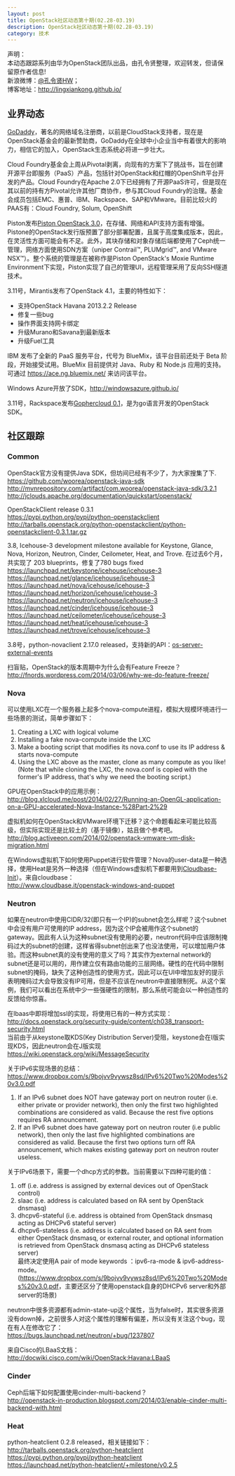 ```yaml
---
layout: post
title: OpenStack社区动态第十期(02.28-03.19)
description: OpenStack社区动态第十期(02.28-03.19)
category: 技术
---
```


声明：  
本动态跟踪系列由华为OpenStack团队出品，由孔令贤整理，欢迎转发，但请保留原作者信息!  
新浪微博：[@孔令贤HW](http://weibo.com/lingxiankong)；  
博客地址：<http://lingxiankong.github.io/>  

## 业界动态
[GoDaddy][1]，著名的网络域名注册商，以前是CloudStack支持者，现在是OpenStack基金会的最新赞助商，GoDaddy在全球中小企业当中有着很大的影响力，相信它的加入，OpenStack生态系统必将进一步壮大。

Cloud Foundry基金会上周从Pivotal剥离，向现有的方案下了挑战书，旨在创建开源平台即服务（PaaS）产品，包括针对OpenStack和红帽的OpenShift平台开发的产品。Cloud Foundry在Apache 2.0下已经拥有了开源PaaS许可，但是现在其以前的持有方Pivotal允许其他厂商协作，参与其Cloud Foundry的治理。基金会成员包括EMC、惠普、IBM、Rackspace、SAP和VMware。目前比较火的PAAS有：Cloud Foundry, Solum, OpenShift

Piston发布[Piston OpenStack 3.0](http://www.pistoncloud.com/press-releases/piston-openstack-3-0-the-last-openstack-product-youll-ever-try/)，在存储、网络和API支持方面有增强。Pistone的OpenStack发行版预置了部分部署配置，且属于高度集成版本，因此，在灵活性方面可能会有不足。此外，其块存储和对象存储后端都使用了Ceph统一管理，网络方面使用SDN方案（uniper Contrail™, PLUMgrid™, and VMware NSX™）。整个系统的管理是在被称作是Piston OpenStack's Moxie Runtime Environment下实现，Piston实现了自己的管理UI，远程管理采用了反向SSH隧道技术。

3.11号，Mirantis发布了OpenStack 4.1，主要的特性如下：  
* 支持OpenStack Havana 2013.2.2 Release  
* 修复一些bug  
* 操作界面支持网卡绑定  
* 升级Murano和Savana到最新版本  
* 升级Fuel工具

IBM 发布了全新的 PaaS 服务平台，代号为 BlueMix，该平台目前还处于 Beta 阶段，开始接受试用。BlueMix 目前提供对 Java、Ruby 和 Node.js 应用的支持。可通过 https://ace.ng.bluemix.net/ 来访问该平台。

Windows Azure开放了SDK，<http://windowsazure.github.io/> 

3.11号，Rackspace发布[Gophercloud 0.1](http://gophercloud.io/)，是为go语言开发的OpenStack SDK。

## 社区跟踪
### Common
OpenStack官方没有提供Java SDK，但坊间已经有不少了，为大家搜集了下.  
<https://github.com/woorea/openstack-java-sdk>  
<http://mvnrepository.com/artifact/com.woorea/openstack-java-sdk/3.2.1>  
<http://jclouds.apache.org/documentation/quickstart/openstack/>

OpenStackClient release 0.3.1  
<https://pypi.python.org/pypi/python-openstackclient>  
<http://tarballs.openstack.org/python-openstackclient/python-openstackclient-0.3.1.tar.gz>

3.8,  Icehouse-3 development milestone available for Keystone, Glance, Nova, Horizon,
Neutron, Cinder, Ceilometer, Heat, and Trove.  在过去6个月，共实现了 203 blueprints，修复了780 bugs fixed  
<https://launchpad.net/keystone/icehouse/icehouse-3>  
<https://launchpad.net/glance/icehouse/icehouse-3>  
<https://launchpad.net/nova/icehouse/icehouse-3>  
<https://launchpad.net/horizon/icehouse/icehouse-3>  
<https://launchpad.net/neutron/icehouse/icehouse-3>  
<https://launchpad.net/cinder/icehouse/icehouse-3>  
<https://launchpad.net/ceilometer/icehouse/icehouse-3>  
<https://launchpad.net/heat/icehouse/icehouse-3>  
<https://launchpad.net/trove/icehouse/icehouse-3>  

3.8号，python-novaclient 2.17.0 released，支持新的API：[os-server-external-events](https://blueprints.launchpad.net/nova/+spec/admin-event-callback-api)

扫盲贴，OpenStack的版本周期中为什么会有Feature Freeze？  
<http://fnords.wordpress.com/2014/03/06/why-we-do-feature-freeze/>

### Nova
可以使用LXC在一个服务器上起多个nova-compute进程，模拟大规模环境进行一些场景的测试，简单步骤如下：  
1. Creating a LXC with logical volume  
2. Installing a fake nova-compute inside the LXC  
3. Make a booting script that modifies its nova.conf to use its IP address & starts nova-compute  
4. Using the LXC above as the master, clone as many compute as you like!  
(Note that while cloning the LXC, the nova.conf is copied with the former's IP address, that's why we need the booting script.)

GPU在OpenStack中的应用示例：  
<http://blog.xlcloud.me/post/2014/02/27/Running-an-OpenGL-application-on-a-GPU-accelerated-Nova-Instance-%28Part-2%29>

虚拟机如何在OpenStack和VMware环境下迁移？这个命题看起来可能比较高级，但实际实现还是比较土的（基于镜像），姑且做个参考吧。  
<http://blog.activeeon.com/2014/02/openstack-vmware-vm-disk-migration.html>

在Windows虚拟机下如何使用Puppet进行软件管理？Nova的user-data是一种选择，使用Heat是另外一种选择（但在Windows虚拟机下都要用到[Cloudbase-Init](http://www.cloudbase.it/cloud-init-for-windows-instances/)）。来自cloudbase：  
<http://www.cloudbase.it/openstack-windows-and-puppet>

### Neutron
如果在neutron中使用CIDR/32(即只有一个IP)的subnet会怎么样呢？这个subnet中会没有用户可使用的IP address，因为这个IP会被用作这个subnet的gateway。因此有人认为这种subnet没有使用的必要，neutron代码中应该限制掩码过大的subnet的创建，这样省得subnet创出来了也没法使用，可以增加用户体验。而这种subnet真的没有使用的意义了吗？其实作为external network的subnet还是可以用的，用作建立仅有路由功能的三层网络。硬性的在代码中限制subnet的掩码，缺失了这种创造性的使用方式，因此可以在UI中增加友好的提示表明掩码过大会导致没有IP可用，但是不应该在neutron中直接限制死。从这个案例，我们可以看出在系统中少一些强硬性的限制，那么系统可能会以一种创造性的反馈给你惊喜。

在lbaas中即将增加ssl的实现，将使用已有的一种方式实现：  
<http://docs.openstack.org/security-guide/content/ch038_transport-security.html>  
当前由于从keystone取KDS(Key Distribution Server)受阻，keystone会在I版实现KDS，因此neutron会在J版实现  
<https://wiki.openstack.org/wiki/MessageSecurity>

关于IPv6实现场景的总结：  
<https://www.dropbox.com/s/9bojvv9vywsz8sd/IPv6%20Two%20Modes%20v3.0.pdf>  
1) If an IPv6 subnet does NOT have gateway port on neutron router (i.e. either private or provider network), then only the first two highlighted combinations are considered as valid. Because the rest five options requires RA announcement.  
2) If an IPv6 subnet does have gateway port on neutron router (i.e public network), then only the last five highlighted combinations are considered as valid. Because the first two options turn off RA announcement, which makes existing gateway port on neutron router useless.

关于IPv6场景下，需要一个dhcp方式的参数。当前需要以下四种可能的值：  
1) off (i.e. address is assigned by external devices out of OpenStack control)  
2) slaac (i.e. address is calculated based on RA sent by OpenStack dnsmasq)  
3) dhcpv6-stateful (i.e. address is obtained from OpenStack dnsmasq acting as DHCPv6 stateful server)  
4) dhcpv6-stateless (i.e. address is calculated based on RA sent from either OpenStack dnsmasq, or external router, and optional information is retrieved from OpenStack dnsmasq acting as DHCPv6 stateless server)  
最终决定使用A pair of mode keywords ：ipv6-ra-mode & ipv6-address-mode。  
(<https://www.dropbox.com/s/9bojvv9vywsz8sd/IPv6%20Two%20Modes%20v3.0.pdf>，主要还区分了使用openstack自身的DHCPv6 server和外部server的场景)

neutron中很多资源都有admin-state-up这个属性，当为false时，其实很多资源没有down掉，之前很多人对这个属性的理解有偏差，所以没有关注这个bug，现在有人在修改它了：  
<https://bugs.launchpad.net/neutron/+bug/1237807>

来自Cisco的LBaaS文档：<http://docwiki.cisco.com/wiki/OpenStack:Havana:LBaaS>

### Cinder
Ceph后端下如何配置使用cinder-multi-backend？  
<http://openstack-in-production.blogspot.com/2014/03/enable-cinder-multi-backend-with.html>

### Heat
python-heatclient 0.2.8 released，相关链接如下：  
<http://tarballs.openstack.org/python-heatclient>  
<https://pypi.python.org/pypi/python-heatclient>  
<https://launchpad.net/python-heatclient/+milestone/v0.2.5>


  [1]: http://www.godaddy.com/